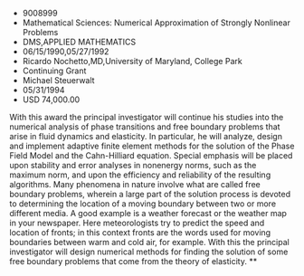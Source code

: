 
* 9008999
* Mathematical Sciences: Numerical Approximation of Strongly Nonlinear Problems
* DMS,APPLIED MATHEMATICS
* 06/15/1990,05/27/1992
* Ricardo Nochetto,MD,University of Maryland, College Park
* Continuing Grant
* Michael Steuerwalt
* 05/31/1994
* USD 74,000.00

With this award the principal investigator will continue his studies into the
numerical analysis of phase transitions and free boundary problems that arise in
fluid dynamics and elasticity. In particular, he will analyze, design and
implement adaptive finite element methods for the solution of the Phase Field
Model and the Cahn-Hilliard equation. Special emphasis will be placed upon
stability and error analyses in nonenergy norms, such as the maximum norm, and
upon the efficiency and reliability of the resulting algorithms. Many phenomena
in nature involve what are called free boundary problems, wherein a large part
of the solution process is devoted to determining the location of a moving
boundary between two or more different media. A good example is a weather
forecast or the weather map in your newspaper. Here meteorologists try to
predict the speed and location of fronts; in this context fronts are the words
used for moving boundaries between warm and cold air, for example. With this the
principal investigator will design numerical methods for finding the solution of
some free boundary problems that come from the theory of elasticity. **
